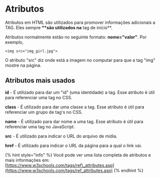 # Atributos

Atributos em HTML são utilizados para promover informações adicionais a TAG. Eles sempre **\*\*são utilizados na** tag de início\*\*.

Atributos normalmente estão no seguinte formato: **nome="valor"**. Por exemplo,

```markup
<img src="img_girl.jpg">
```

O atributo "src" diz onde está a imagem no computar para que a tag "img" mostre na página.

## Atributos mais usados

**id** - É utilizado para dar um "id" \(uma identidade\) a tag. Esse atributo é útil para referenciar uma tag no CSS.

**class** - É utilizado para dar uma classe a tag. Esse atributo é útil para referenciar um grupo de tag's no CSS.

**name** - É utilizado para dar nome a uma tag. Esse atributo é útil para referenciar uma tag no JavaScript.

**src** - É utilizado para indicar o URL do arquivo de mídia.

**href** - É utilizado para indicar o URL da página para a qual o link vai.

{% hint style="info" %}
Você pode ver uma lista completa de atributos e mais informações em: [https://www.w3schools.com/tags/ref\_attributes.asp](https://www.w3schools.com/tags/ref_attributes.asp)
{% endhint %}

